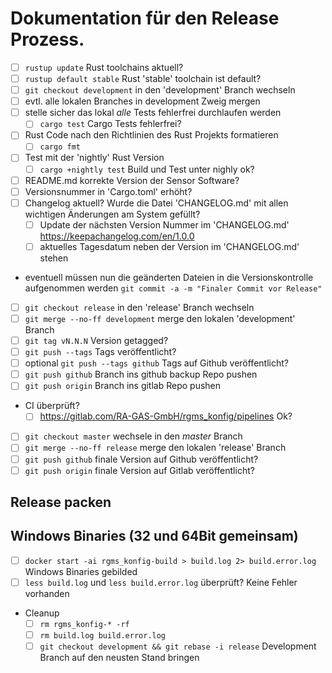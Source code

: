 # Dokumentation für den Release Prozess.

- [ ] `rustup update` Rust toolchains aktuell?
- [ ] `rustup default stable` Rust 'stable' toolchain ist default?
- [ ] `git checkout development` in den 'development' Branch wechseln
- [ ] evtl. alle lokalen Branches in development Zweig mergen
- [ ] stelle sicher das lokal *alle* Tests fehlerfrei durchlaufen werden
  - [ ] `cargo test` Cargo Tests fehlerfrei?
- [ ] Rust Code nach den Richtlinien des Rust Projekts formatieren
  - [ ] `cargo fmt`
- [ ] Test mit der 'nightly' Rust Version
  - [ ] `cargo +nightly test` Build und Test unter nighly ok?
- [ ] README.md korrekte Version der Sensor Software?
- [ ] Versionsnummer in 'Cargo.toml' erhöht?
- [ ] Changelog aktuell? Wurde die Datei 'CHANGELOG.md' mit allen wichtigen Änderungen am System gefüllt?
  - [ ] Update der nächsten Version Nummer im 'CHANGELOG.md' <https://keepachangelog.com/en/1.0.0>
  - [ ] aktuelles Tagesdatum neben der Version im 'CHANGELOG.md' stehen
- eventuell müssen nun die geänderten Dateien in die Versionskontrolle
  aufgenommen werden `git commit -a -m "Finaler Commit vor Release"`
- [ ] `git checkout release` in den 'release' Branch wechseln
- [ ] `git merge --no-ff development` merge den lokalen 'development' Branch
- [ ] `git tag vN.N.N` Version getagged?
- [ ] `git push --tags` Tags veröffentlicht?
- [ ] optional `git push --tags github` Tags auf Github veröffentlicht?
- [ ] `git push github` Branch ins github backup Repo pushen
- [ ] `git push origin` Branch ins gitlab Repo pushen
- CI überprüft?
  - [ ] <https://gitlab.com/RA-GAS-GmbH/rgms_konfig/pipelines> Ok?
- [ ] `git checkout master` wechsele in den *master* Branch
- [ ] `git merge --no-ff release` merge den lokalen 'release' Branch
- [ ] `git push github` finale Version auf Github veröffentlicht?
- [ ] `git push origin` finale Version auf Gitlab veröffentlicht?

## Release packen

## Windows Binaries (32 und 64Bit gemeinsam)
- [ ] `docker start -ai rgms_konfig-build > build.log 2> build.error.log` Windows Binaries gebilded
- [ ] `less build.log` und `less build.error.log` überprüft? Keine Fehler vorhanden
- Cleanup
  - [ ] `rm rgms_konfig-* -rf`
  - [ ] `rm build.log build.error.log`
  - [ ] `git checkout development && git rebase -i release` Development Branch auf den neusten Stand bringen
